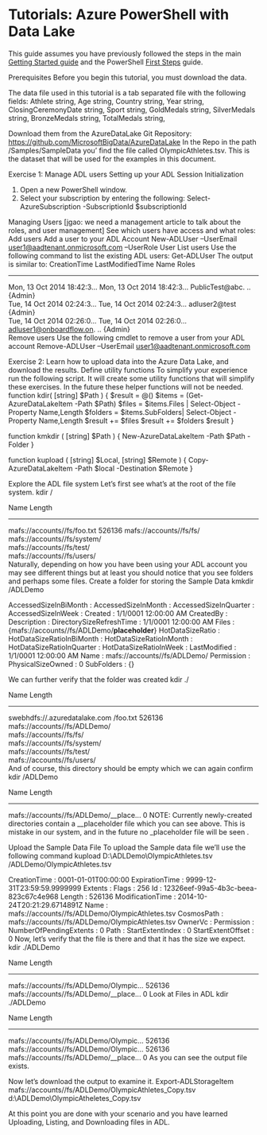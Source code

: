 # Tutorials: Azure PowerShell with Data Lake

This guide assumes you have previously followed the steps in the main [Getting Started guide](../GettingStarted.md) and the PowerShell [First Steps](FirstSteps.md) guide.

Prerequisites
Before you begin this tutorial, you must download the data.

The data file used in this tutorial is a tab separated file with the following fields:
Athlete              string,
Age                  string,
Country              string,
Year                 string,
ClosingCeremonyDate  string,
Sport                string,
GoldMedals           string,
SilverMedals         string,
BronzeMedals         string,
TotalMedals          string,

Download them from the AzureDataLake Git Repository:
https://github.com/MicrosoftBigData/AzureDataLake
In the Repo in the path /Samples/SampleData you’ find the file called OlympicAthletes.tsv. This is the dataset that will be used for the examples in this document. 

Exercise 1: Manage ADL users
Setting up your ADL Session
Initialization
1.	Open a new PowerShell window.
2.	Select your subscription by entering the following:
Select-AzureSubscription -SubscriptionId $subscriptionId

Managing Users 
[jgao: we need a management article to talk about the roles, and user management]
See which users have access and what roles:
Add users
Add a user to your ADL Account
New-ADLUser –UserEmail user1@aadtenant.onmicrosoft.com –UserRole User 
List users
Use the following command to list the existing ADL users:
Get-ADLUser 
The output is similar to:
CreationTime                LastModifiedTime            Name                        Roles                      
------------                ----------------            ----                        -----                      
Mon, 13 Oct 2014 18:42:3... Mon, 13 Oct 2014 18:42:3... PublicTest@abc.          .. {Admin}                    
Tue, 14 Oct 2014 02:24:3... Tue, 14 Oct 2014 02:24:3... adluser2@test               {Admin}                    
Tue, 14 Oct 2014 02:26:0... Tue, 14 Oct 2014 02:26:0... adluser1@onboardflow.on. .. {Admin}                    
Remove users
Use the following cmdlet to remove a user from your ADL account
Remove-ADLUser –UserEmail user1@aadtenant.onmicrosoft.com 

Exercise 2: 
Learn how to upload data into the Azure Data Lake, and download the results.
Define utility functions
To simplify your experience run the following script. It will create some utility functions that will simplify these exercises. In the future these helper functions will not be needed.
function kdir( [string] $Path )
{
    $result = @()
    $items = (Get-AzureDataLakeItem -Path $Path)
    $files = $items.Files | Select-Object -Property Name,Length
    $folders = $items.SubFolders| Select-Object -Property Name,Length
    $result += $files 
    $result += $folders
    $result
}

function kmkdir ( [string] $Path )
{
    New-AzureDataLakeItem -Path $Path -Folder 
}


function kupload ( [string] $Local, [string] $Remote )
{
    Copy-AzureDataLakeItem -Path $local -Destination $Remote
}

Explore the ADL file system
Let’s first see what’s at the root of the file system.
kdir /

Name                                                                          Length
----                                                                          ------
mafs://accounts/<Your ADL Account name>/fs/foo.txt                           526136
mafs://accounts/<Your ADL Account name>/fs/fs/                                                          
mafs://accounts/<Your ADL Account name>/fs/system/                                                      
mafs://accounts/<Your ADL Account name>/fs/test/                                                        
mafs://accounts/<Your ADL Account name>/fs/users/                                                       
Naturally, depending on how you have been using your ADL account you may see different things but at least you should notice that you see folders and perhaps some files.
Create a folder for storing the Sample Data
kmkdir /ADLDemo

AccessedSizeInBiMonth     : 
AccessedSizeInMonth       : 
AccessedSizeInQuarter     : 
AccessedSizeInWeek        : 
Created                   : 1/1/0001 12:00:00 AM
CreatedBy                 : 
Description               : 
DirectorySizeRefreshTime  : 1/1/0001 12:00:00 AM
Files                     : {mafs://accounts/<Your ADL Account name>/fs/ADLDemo/__placeholder__}
HotDataSizeRatio          : 
HotDataSizeRatioInBiMonth : 
HotDataSizeRatioInMonth   : 
HotDataSizeRatioInQuarter : 
HotDataSizeRatioInWeek    : 
LastModified              : 1/1/0001 12:00:00 AM
Name                      : mafs://accounts/<Your ADL Account name>/fs/ADLDemo/
Permission                : 
PhysicalSizeOwned         : 0
SubFolders                : {}

We can further verify that the folder was created
kdir ./

Name                                                                          Length
----                                                                          ------
swebhdfs://<Your ADL Account name>.azuredatalake.com /foo.txt                                                526136
mafs://accounts/<Your ADL Account name>/fs/ADLDemo/  
mafs://accounts/<Your ADL Account name>/fs/fs/                                                          
mafs://accounts/<Your ADL Account name>/fs/system/                                                      
mafs://accounts/<Your ADL Account name>/fs/test/                                                        
mafs://accounts/<Your ADL Account name>/fs/users/                                                       
And of course, this directory should be empty which we can again confirm
kdir /ADLDemo

Name                                                                          Length
----                                                                          ------
mafs://accounts/<Your ADL Account name>/fs/ADLDemo/__place...                                         0
NOTE: Currently newly-created directories contain a __placeholder file which you can see above. This is mistake in our system, and in the future no _placeholder file will be seen .

Upload the Sample Data File
To upload the Sample data file we’ll use the following command
kupload D:\ADLDemo\OlympicAthletes.tsv /ADLDemo/OlympicAthletes.tsv


CreationTime           : 0001-01-01T00:00:00
ExpirationTime         : 9999-12-31T23:59:59.9999999
Extents                : 
Flags                  : 256
Id                     : 12326eef-99a5-4b3c-beea-823c67c4e968
Length                 : 526136
ModificationTime       : 2014-10-24T20:21:29.6714891Z
Name                   : mafs://accounts/<Your ADL Account name>/fs/ADLDemo/OlympicAthletes.tsv
CosmosPath             : mafs://accounts/<Your ADL Account name>/fs/ADLDemo/OlympicAthletes.tsv
OwnerVc                : 
Permission             : 
NumberOfPendingExtents : 0
Path                   : 
StartExtentIndex       : 0
StartExtentOffset      : 0
Now, let’s verify that the file is there and that it has the size we expect.
kdir ./ADLDemo

Name                                                                          Length
----                                                                          ------
mafs://accounts/<Your ADL Account name>/fs/ADLDemo/Olympic...                                    526136
mafs://accounts/<Your ADL Account name>/fs/ADLDemo/__place...                                         0
Look at Files in ADL
kdir ./ADLDemo

Name                                                                          Length
----                                                                          ------
mafs://accounts/<Your ADL Account name>/fs/ADLDemo/Olympic...               526136
mafs://accounts/<Your ADL Account name>/fs/ADLDemo/Olympic...               526136
mafs://accounts/<Your ADL Account name>/fs/ADLDemo/__place...                    0
As you can see the output file exists.

Now let’s download the output to examine it.
Export-ADLStorageItem mafs://accounts/<Your ADL Account name>/fs/ADLDemo/OlympicAthletes_Copy.tsv d:\ADLDemo\OlympicAtheletes_Copy.tsv

At this point you are done with your scenario and you have learned Uploading, Listing, and Downloading files in ADL.

